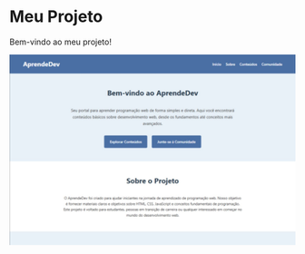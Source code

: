 # Meu Projeto

Bem-vindo ao meu projeto!

![Logo do Projeto](https://github.com/Luccas84/AprendeDev/blob/main/Projeto_8.jpg)

